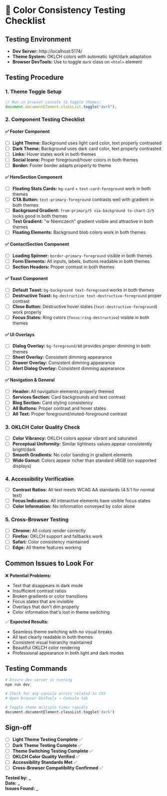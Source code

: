# 🎨 Color Consistency Testing Checklist

## Testing Environment

- **Dev Server:** http://localhost:5174/
- **Theme System:** OKLCH colors with automatic light/dark adaptation
- **Browser DevTools:** Use to toggle `dark` class on `<html>` element

## Testing Procedure

### 1. Theme Toggle Setup

```javascript
// Run in browser console to toggle themes:
document.documentElement.classList.toggle("dark");
```

### 2. Component Testing Checklist

#### ✅ **Footer Component**

- [ ] **Light Theme:** Background uses light card color, text properly contrasted
- [ ] **Dark Theme:** Background uses dark card color, text properly contrasted
- [ ] **Links:** Hover states work in both themes
- [ ] **Social Icons:** Proper foreground/hover colors in both themes
- [ ] **Border:** Footer border adapts properly to theme

#### ✅ **HeroSection Component**

- [ ] **Floating Stats Cards:** `bg-card` + `text-card-foreground` work in both themes
- [ ] **CTA Button:** `text-primary-foreground` contrasts well with gradient in both themes
- [ ] **Background Gradient:** `from-primary/5 via-background to-chart-2/5` looks good in both themes
- [ ] **Text Gradient:** "w Niemczech" gradient visible and attractive in both themes
- [ ] **Floating Elements:** Background blob colors work in both themes

#### ✅ **ContactSection Component**

- [ ] **Loading Spinner:** `border-primary-foreground` visible in both themes
- [ ] **Form Elements:** All inputs, labels, buttons readable in both themes
- [ ] **Section Headers:** Proper contrast in both themes

#### ✅ **Toast Component**

- [ ] **Default Toast:** `bg-background text-foreground` works in both themes
- [ ] **Destructive Toast:** `bg-destructive text-destructive-foreground` proper contrast
- [ ] **Close Button:** Destructive hover states (`text-destructive-foreground`) work properly
- [ ] **Focus States:** Ring colors (`focus:ring-destructive`) visible in both themes

#### ✅ **UI Overlays**

- [ ] **Dialog Overlay:** `bg-foreground/80` provides proper dimming in both themes
- [ ] **Sheet Overlay:** Consistent dimming appearance
- [ ] **Drawer Overlay:** Consistent dimming appearance
- [ ] **Alert Dialog Overlay:** Consistent dimming appearance

#### ✅ **Navigation & General**

- [ ] **Header:** All navigation elements properly themed
- [ ] **Services Section:** Card backgrounds and text contrast
- [ ] **Blog Section:** Card styling consistency
- [ ] **All Buttons:** Proper contrast and hover states
- [ ] **All Text:** Proper foreground/muted-foreground contrast

### 3. OKLCH Color Quality Check

- [ ] **Color Vibrancy:** OKLCH colors appear vibrant and saturated
- [ ] **Perceptual Uniformity:** Similar lightness values appear consistently bright/dark
- [ ] **Smooth Gradients:** No color banding in gradient elements
- [ ] **Wide Gamut:** Colors appear richer than standard sRGB (on supported displays)

### 4. Accessibility Verification

- [ ] **Contrast Ratios:** All text meets WCAG AA standards (4.5:1 for normal text)
- [ ] **Focus Indicators:** All interactive elements have visible focus states
- [ ] **Color Information:** No information conveyed by color alone

### 5. Cross-Browser Testing

- [ ] **Chrome:** All colors render correctly
- [ ] **Firefox:** OKLCH support and fallbacks work
- [ ] **Safari:** Color consistency maintained
- [ ] **Edge:** All theme features working

## Common Issues to Look For

❌ **Potential Problems:**

- Text that disappears in dark mode
- Insufficient contrast ratios
- Broken gradients or color transitions
- Focus states that are invisible
- Overlays that don't dim properly
- Color information that's lost in theme switching

✅ **Expected Results:**

- Seamless theme switching with no visual breaks
- All text clearly readable in both themes
- Consistent visual hierarchy maintained
- Beautiful OKLCH color rendering
- Professional appearance in both light and dark modes

## Testing Commands

```bash
# Ensure dev server is running
npm run dev

# Check for any console errors related to CSS
# Open browser DevTools → Console tab

# Toggle theme multiple times rapidly
document.documentElement.classList.toggle('dark')
```

## Sign-off

- [ ] **Light Theme Testing Complete** ✅
- [ ] **Dark Theme Testing Complete** ✅
- [ ] **Theme Switching Testing Complete** ✅
- [ ] **OKLCH Color Quality Verified** ✅
- [ ] **Accessibility Standards Met** ✅
- [ ] **Cross-Browser Compatibility Confirmed** ✅

**Tested by:** ******\_******  
**Date:** ******\_******  
**Issues Found:** ******\_******
